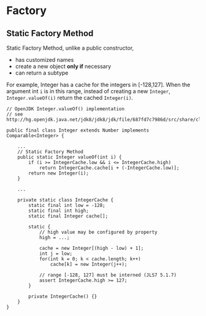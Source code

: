 Factory
===

Static Factory Method
---
Static Factory Method, unlike a public constructor,
* has customized names 
* create a new object **only if** necessary
* can return a subtype

For example, Integer has a cache for the integers in [-128,127].
When the argument int `i` is in this range, instead of creating a new `Integer`,
`Integer.valueOf(i)` return the cached `Integer(i)`.

```
// OpenJDK Integer.valueOf() implementation
// see http://hg.openjdk.java.net/jdk8/jdk8/jdk/file/687fd7c7986d/src/share/classes/java/lang/Integer.java

public final class Integer extends Number implements Comparable<Integer> {
    
    ...
    // Static Factory Method
    public static Integer valueOf(int i) {
        if (i >= IntegerCache.low && i <= IntegerCache.high)
            return IntegerCache.cache[i + (-IntegerCache.low)];
        return new Integer(i);
    }
    
    ...
    
    private static class IntegerCache {
        static final int low = -128;
        static final int high;
        static final Integer cache[];

        static {
            // high value may be configured by property
            high = ...;

            cache = new Integer[(high - low) + 1];
            int j = low;
            for(int k = 0; k < cache.length; k++)
                cache[k] = new Integer(j++);

            // range [-128, 127] must be interned (JLS7 5.1.7)
            assert IntegerCache.high >= 127;
        }

        private IntegerCache() {}
    }
}

```

